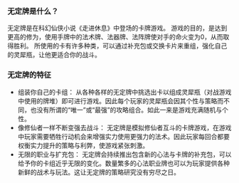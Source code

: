 ### 无定牌是什么？
无定牌是在科幻仙侠小说《走进休息》中登场的卡牌游戏。
游戏的目的，是达到更高的修为，使用手牌中的法术牌、法器牌、法阵牌使对手的命火变为0，从而取得胜利。
所使用的卡有许多种类，可以通过补充包或交换卡片来重组，强化自己的灵犀瓶，让他更适合你的战斗。
### 无定牌的特征
- 组装你自己的卡组：
从各种各样的无定牌中挑选出卡以组成灵犀瓶（对战游戏中使用的牌堆）即可进行游戏。因此每个玩家的灵犀瓶会因其个性与策略而不同，也没有所谓的“唯一”或“最强”的攻略组合。如此一来是游戏充满随机与个性。
- 像修仙者一样不断变强去战斗：
无定牌是模拟修仙者互斗的卡牌游戏，在游戏中玩家需要牺牲行动机会来增强实力使用更强力的法术。因此玩家每回合都要权衡实力提升的策略与利弊，使游戏紧张刺激。
- 无限的职业与扩充包：
无定牌会持续推出包含新的心法与卡牌的补充包，可以给予你的卡组近乎无限的变化。数量繁多的心法职业牌也可以为玩家提供各种新鲜的战术与玩法。这让无定牌的策略研究没有穷尽之日。
